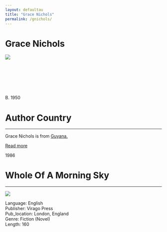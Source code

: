 ```yaml
---
layout: defaultau
title: "Grace Nichols"
permalink: /gnichols/
---
```

<!-- partial:index.partial.html -->
<div class="content">
     <h1>Grace Nichols</h1>
    <div class="quote">
        <div><img src="https://i.ytimg.com/vi/TUyiVn2uq1A/maxresdefault.jpg" class="logo"></div>
    </div>
    <div class="timeline">
        <div style="padding-bottom:100px;"></div>
        <div class="block">
             <div class="date right"><p class="right">B. 1950</p></div>
            <div class="dot"></div>
            <div class="left first">
            <div class="author_country">
                <h1>Author Country</h1><hr>
          <div class="aclocation">  <p>Grace Nichols is from <a href="{{ site.baseurl }}/62">Guyana.</a></p></div>
              <div class="acreadmore">  <a href="https://en.wikipedia.org/wiki/Grace_Nichols" target="_blank">Read more</a></div>
            </div>
            </div>
        <div class="block">
            <div class="date left"><p class="left">1986</p></div>
            <div class="dot"></div>
            <div class="right">
                <h1>Whole Of A Morning Sky</h1><hr>
                <p><img src="https://m.media-amazon.com/images/I/51gs7cB9wDL._SY291_BO1,204,203,200_QL40_FMwebp_.jpg"></p>
                <p>
                Language: English<br/>
                Publisher: Virago Press<br/>
                Pub_location: London, England<br/>
                Genre: Fiction (Novel)<br/>
                Length: 160  <br/>                   </p>
            </div>
        </div>
